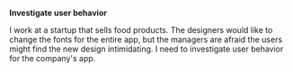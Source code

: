 **Investigate user behavior**


I work at a startup that sells food products. The designers would like to change the fonts for the entire app, but the managers are afraid the users might find the new design intimidating. I need to investigate user behavior for the company's app.

